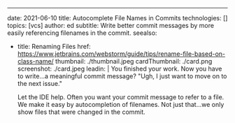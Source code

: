 ---
date: 2021-06-10 title: Autocomplete File Names in Commits technologies: [] topics: [vcs] author: ed subtitle: Write better commit messages by more easily referencing filenames in the commit. seealso:
- title: Renaming Files href: https://www.jetbrains.com/webstorm/guide/tips/rename-file-based-on-class-name/ thumbnail: ./thumbnail.jpeg cardThumbnail: ./card.png screenshot: ./card.jpeg leadin: | You finished your work. Now you have to write...a meaningful commit message? "Ugh, I just want to move on to the next issue."

  Let the IDE help. Often you want your commit message to refer to a file. We make it easy by autocompletion of filenames. Not just that...we only show files that were changed in the commit.
